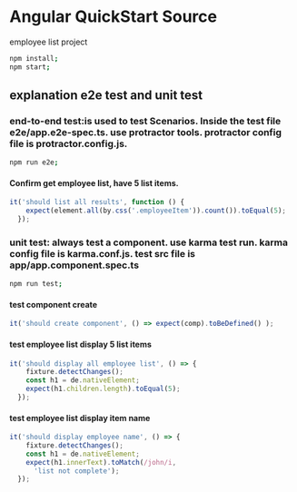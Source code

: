 # Angular QuickStart Source
employee list project
```bash
npm install;
npm start;
```

<h2>explanation e2e test and unit test</h2>

<h3>end-to-end test:is used to test Scenarios. Inside the test file e2e/app.e2e-spec.ts. use protractor tools. protractor config file is protractor.config.js.</h3>

```bash
npm run e2e;
```

<h4>Confirm get employee list, have 5 list items.</h4>

```js
it('should list all results', function () {
    expect(element.all(by.css('.employeeItem')).count()).toEqual(5);
  });
```

<h3>unit test: always test a component. use karma test run. karma config file is karma.conf.js. test src file is app/app.component.spec.ts</h3>

```bash
npm run test;
```
<h4>test component create</h4>

```js
it('should create component', () => expect(comp).toBeDefined() );
```

<h4>test employee list display 5 list items</h4>

```js
it('should display all employee list', () => {
    fixture.detectChanges();
    const h1 = de.nativeElement;
    expect(h1.children.length).toEqual(5); 
  });
```

<h4>test employee list display item name</h4>

```js
it('should display employee name', () => {
    fixture.detectChanges();
    const h1 = de.nativeElement;
    expect(h1.innerText).toMatch(/john/i,
      'list not complete');
  });
```
